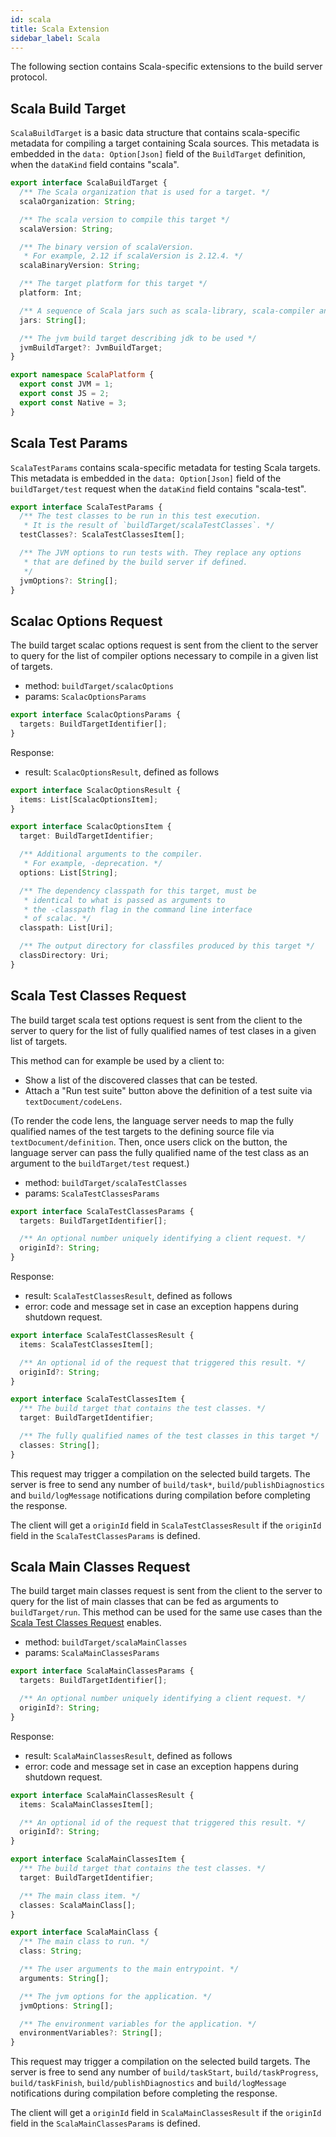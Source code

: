 ```yaml
---
id: scala
title: Scala Extension
sidebar_label: Scala
---
```


The following section contains Scala-specific extensions to the build server
protocol.

## Scala Build Target

`ScalaBuildTarget` is a basic data structure that contains scala-specific
metadata for compiling a target containing Scala sources. This metadata is
embedded in the `data: Option[Json]` field of the `BuildTarget` definition, when
the `dataKind` field contains "scala".

```ts
export interface ScalaBuildTarget {
  /** The Scala organization that is used for a target. */
  scalaOrganization: String;

  /** The scala version to compile this target */
  scalaVersion: String;

  /** The binary version of scalaVersion.
   * For example, 2.12 if scalaVersion is 2.12.4. */
  scalaBinaryVersion: String;

  /** The target platform for this target */
  platform: Int;

  /** A sequence of Scala jars such as scala-library, scala-compiler and scala-reflect. */
  jars: String[];

  /** The jvm build target describing jdk to be used */
  jvmBuildTarget?: JvmBuildTarget;
}

export namespace ScalaPlatform {
  export const JVM = 1;
  export const JS = 2;
  export const Native = 3;
}
```

## Scala Test Params

`ScalaTestParams` contains scala-specific metadata for testing Scala targets.
This metadata is embedded in the `data: Option[Json]` field of the
`buildTarget/test` request when the `dataKind` field contains "scala-test".

```ts
export interface ScalaTestParams {
  /** The test classes to be run in this test execution.
   * It is the result of `buildTarget/scalaTestClasses`. */
  testClasses?: ScalaTestClassesItem[];

  /** The JVM options to run tests with. They replace any options 
   * that are defined by the build server if defined.
   */
  jvmOptions?: String[];
}
```

## Scalac Options Request

The build target scalac options request is sent from the client to the server to
query for the list of compiler options necessary to compile in a given list of
targets.

- method: `buildTarget/scalacOptions`
- params: `ScalacOptionsParams`

```ts
export interface ScalacOptionsParams {
  targets: BuildTargetIdentifier[];
}
```

Response:

- result: `ScalacOptionsResult`, defined as follows

```ts
export interface ScalacOptionsResult {
  items: List[ScalacOptionsItem];
}

export interface ScalacOptionsItem {
  target: BuildTargetIdentifier;

  /** Additional arguments to the compiler.
   * For example, -deprecation. */
  options: List[String];

  /** The dependency classpath for this target, must be
   * identical to what is passed as arguments to
   * the -classpath flag in the command line interface
   * of scalac. */
  classpath: List[Uri];

  /** The output directory for classfiles produced by this target */
  classDirectory: Uri;
}
```

## Scala Test Classes Request

The build target scala test options request is sent from the client to the
server to query for the list of fully qualified names of test clases in a given
list of targets.

This method can for example be used by a client to:

- Show a list of the discovered classes that can be tested.
- Attach a "Run test suite" button above the definition of a test suite via
  `textDocument/codeLens`.

(To render the code lens, the language server needs to map the fully qualified
names of the test targets to the defining source file via
`textDocument/definition`. Then, once users click on the button, the language
server can pass the fully qualified name of the test class as an argument to the
`buildTarget/test` request.)

- method: `buildTarget/scalaTestClasses`
- params: `ScalaTestClassesParams`

```ts
export interface ScalaTestClassesParams {
  targets: BuildTargetIdentifier[];

  /** An optional number uniquely identifying a client request. */
  originId?: String;
}
```

Response:

- result: `ScalaTestClassesResult`, defined as follows
- error: code and message set in case an exception happens during shutdown
  request.

```ts
export interface ScalaTestClassesResult {
  items: ScalaTestClassesItem[];

  /** An optional id of the request that triggered this result. */
  originId?: String;
}

export interface ScalaTestClassesItem {
  /** The build target that contains the test classes. */
  target: BuildTargetIdentifier;

  /** The fully qualified names of the test classes in this target */
  classes: String[];
}
```

This request may trigger a compilation on the selected build targets. The server
is free to send any number of `build/task*`, `build/publishDiagnostics` and
`build/logMessage` notifications during compilation before completing the
response.

The client will get a `originId` field in `ScalaTestClassesResult` if the
`originId` field in the `ScalaTestClassesParams` is defined.

## Scala Main Classes Request

The build target main classes request is sent from the client to the server to
query for the list of main classes that can be fed as arguments to
`buildTarget/run`. This method can be used for the same use cases than the
[Scala Test Classes Request](#scala-test-classes-request) enables.

- method: `buildTarget/scalaMainClasses`
- params: `ScalaMainClassesParams`

```ts
export interface ScalaMainClassesParams {
  targets: BuildTargetIdentifier[];

  /** An optional number uniquely identifying a client request. */
  originId?: String;
}
```

Response:

- result: `ScalaMainClassesResult`, defined as follows
- error: code and message set in case an exception happens during shutdown
  request.

```ts
export interface ScalaMainClassesResult {
  items: ScalaMainClassesItem[];

  /** An optional id of the request that triggered this result. */
  originId?: String;
}

export interface ScalaMainClassesItem {
  /** The build target that contains the test classes. */
  target: BuildTargetIdentifier;

  /** The main class item. */
  classes: ScalaMainClass[];
}

export interface ScalaMainClass {
  /** The main class to run. */
  class: String;

  /** The user arguments to the main entrypoint. */
  arguments: String[];

  /** The jvm options for the application. */
  jvmOptions: String[];

  /** The environment variables for the application. */
  environmentVariables?: String[];
}
```

This request may trigger a compilation on the selected build targets. The server
is free to send any number of `build/taskStart`, `build/taskProgress`,
`build/taskFinish`, `build/publishDiagnostics` and `build/logMessage`
notifications during compilation before completing the response.

The client will get a `originId` field in `ScalaMainClassesResult` if the
`originId` field in the `ScalaMainClassesParams` is defined.
